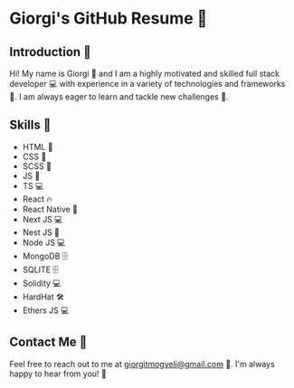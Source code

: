 # Giorgi's GitHub Resume 💼

## Introduction 🙌

Hi! My name is Giorgi 🤝 and I am a highly motivated and skilled full stack developer 💻 with experience in a variety of technologies and frameworks 🔧. I am always eager to learn and tackle new challenges 🚀.

## Skills 🧠

-   HTML 🔖
-   CSS 🎨
-   SCSS 🎨
-   JS 🧪
-   TS 💻
-   React 🔥
-   React Native 📱
-   Next JS 💻
-   Nest JS 🔨
-   Node JS 💻
-   MongoDB 🗄️
-   SQLITE 🗄️
-   Solidity 💻
-   HardHat 🛠️
-   Ethers JS 💻

## Contact Me 📧

Feel free to reach out to me at [giorgitmogveli@gmail.com](mailto:giorgitmogveli@gmail.com) 📧. I'm always happy to hear from you! 🤗
